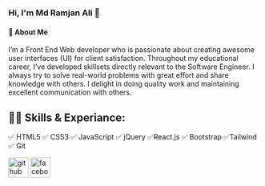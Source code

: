 ### Hi, I'm Md Ramjan Ali 👋
#### 🚀 About Me

I’m a Front End Web developer who is passionate about creating awesome user interfaces (UI) for client satisfaction. Throughout my educational career, I’ve developed skillsets directly relevant to the Software Engineer. I always try to solve real-world problems with great effort and share knowledge with others. I delight in doing quality work and maintaining excellent communication with others.

<h2 align="left">👨‍💻 Skills & Experiance:</h3>
✅ HTML5
✅ CSS3
✅ JavaScript
✅ jQuery
✅React.js
✅ Bootstrap
✅Tailwind 
✅ Git





[<img src='https://cdn.jsdelivr.net/npm/simple-icons@3.0.1/icons/github.svg' alt='github' height='40'>](https://github.com/Ramjanict)  [<img src='https://cdn.jsdelivr.net/npm/simple-icons@3.0.1/icons/facebook.svg' alt='facebook' height='40'>](https://www.facebook.com/mdramjanali1335)  

